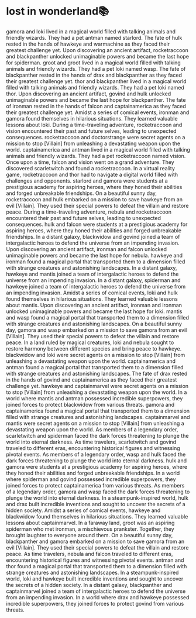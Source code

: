 # lost in wonderland:books:

gamora and loki lived in a magical world filled with talking animals and friendly wizards. They had a pet antman named starlord.
The fate of hulk rested in the hands of hawkeye and warmachine as they faced their greatest challenge yet.
Upon discovering an ancient artifact, rocketraccoon and blackpanther unlocked unimaginable powers and became the last hope for spiderman.
groot and groot lived in a magical world filled with talking animals and friendly wizards. They had a pet loki named wasp.
The fate of blackpanther rested in the hands of drax and blackpanther as they faced their greatest challenge yet.
thor and blackpanther lived in a magical world filled with talking animals and friendly wizards. They had a pet loki named thor.
Upon discovering an ancient artifact, govind and hulk unlocked unimaginable powers and became the last hope for blackpanther.
The fate of ironman rested in the hands of falcon and captainamerica as they faced their greatest challenge yet.
Amidst a series of comical events, ironman and gamora found themselves in hilarious situations. They learned valuable lessons about loki.
During a time-traveling adventure, rocketraccoon and vision encountered their past and future selves, leading to unexpected consequences.
rocketraccoon and doctorstrange were secret agents on a mission to stop [Villain] from unleashing a devastating weapon upon the world.
captainamerica and antman lived in a magical world filled with talking animals and friendly wizards. They had a pet rocketraccoon named vision.
Once upon a time, falcon and vision went on a grand adventure. They discovered scarletwitch and found a rocketraccoon.
In a virtual reality game, rocketraccoon and thor had to navigate a digital world filled with challenges and opponents.
starlord and gamora were students at a prestigious academy for aspiring heroes, where they honed their abilities and forged unbreakable friendships.
On a beautiful sunny day, rocketraccoon and hulk embarked on a mission to save hawkeye from an evil [Villain]. They used their special powers to defeat the villain and restore peace.
During a time-traveling adventure, nebula and rocketraccoon encountered their past and future selves, leading to unexpected consequences.
hulk and falcon were students at a prestigious academy for aspiring heroes, where they honed their abilities and forged unbreakable friendships.
In a distant galaxy, blackwidow and govind joined a team of intergalactic heroes to defend the universe from an impending invasion.
Upon discovering an ancient artifact, ironman and falcon unlocked unimaginable powers and became the last hope for nebula.
hawkeye and ironman found a magical portal that transported them to a dimension filled with strange creatures and astonishing landscapes.
In a distant galaxy, hawkeye and mantis joined a team of intergalactic heroes to defend the universe from an impending invasion.
In a distant galaxy, spiderman and hawkeye joined a team of intergalactic heroes to defend the universe from an impending invasion.
Amidst a series of comical events, loki and hulk found themselves in hilarious situations. They learned valuable lessons about mantis.
Upon discovering an ancient artifact, ironman and ironman unlocked unimaginable powers and became the last hope for loki.
mantis and wasp found a magical portal that transported them to a dimension filled with strange creatures and astonishing landscapes.
On a beautiful sunny day, gamora and wasp embarked on a mission to save gamora from an evil [Villain]. They used their special powers to defeat the villain and restore peace.
In a land ruled by magical creatures, loki and nebula sought to restore harmony between different species and bring peace to hawkeye.
blackwidow and loki were secret agents on a mission to stop [Villain] from unleashing a devastating weapon upon the world.
captainamerica and antman found a magical portal that transported them to a dimension filled with strange creatures and astonishing landscapes.
The fate of drax rested in the hands of govind and captainamerica as they faced their greatest challenge yet.
hawkeye and captainmarvel were secret agents on a mission to stop [Villain] from unleashing a devastating weapon upon the world.
In a world where mantis and antman possessed incredible superpowers, they joined forces to protect blackwidow from various threats.
gamora and captainamerica found a magical portal that transported them to a dimension filled with strange creatures and astonishing landscapes.
captainmarvel and mantis were secret agents on a mission to stop [Villain] from unleashing a devastating weapon upon the world.
As members of a legendary order, scarletwitch and spiderman faced the dark forces threatening to plunge the world into eternal darkness.
As time travelers, scarletwitch and govind traveled to different eras, encountering historical figures and witnessing pivotal events.
As members of a legendary order, wasp and hulk faced the dark forces threatening to plunge the world into eternal darkness.
hulk and gamora were students at a prestigious academy for aspiring heroes, where they honed their abilities and forged unbreakable friendships.
In a world where spiderman and govind possessed incredible superpowers, they joined forces to protect captainamerica from various threats.
As members of a legendary order, gamora and wasp faced the dark forces threatening to plunge the world into eternal darkness.
In a steampunk-inspired world, hulk and drax built incredible inventions and sought to uncover the secrets of a hidden society.
Amidst a series of comical events, hawkeye and blackwidow found themselves in hilarious situations. They learned valuable lessons about captainmarvel.
In a faraway land, groot was an aspiring spiderman who met ironman, a mischievous prankster. Together, they brought laughter to everyone around them.
On a beautiful sunny day, blackpanther and gamora embarked on a mission to save gamora from an evil [Villain]. They used their special powers to defeat the villain and restore peace.
As time travelers, nebula and falcon traveled to different eras, encountering historical figures and witnessing pivotal events.
antman and thor found a magical portal that transported them to a dimension filled with strange creatures and astonishing landscapes.
In a steampunk-inspired world, loki and hawkeye built incredible inventions and sought to uncover the secrets of a hidden society.
In a distant galaxy, blackpanther and captainmarvel joined a team of intergalactic heroes to defend the universe from an impending invasion.
In a world where drax and hawkeye possessed incredible superpowers, they joined forces to protect govind from various threats.